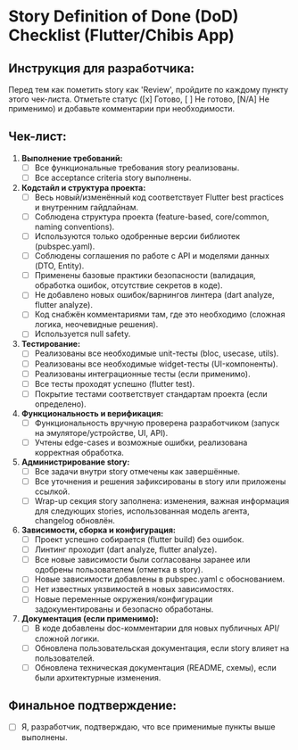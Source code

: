 # Story Definition of Done (DoD) Checklist (Flutter/Chibis App)

## Инструкция для разработчика:

Перед тем как пометить story как 'Review', пройдите по каждому пункту этого чек-листа. Отметьте статус ([x] Готово, [ ] Не готово, [N/A] Не применимо) и добавьте комментарии при необходимости.

## Чек-лист:

1. **Выполнение требований:**
    - [ ] Все функциональные требования story реализованы.
    - [ ] Все acceptance criteria story выполнены.

2. **Кодстайл и структура проекта:**
    - [ ] Весь новый/изменённый код соответствует Flutter best practices и внутренним гайдлайнам.
    - [ ] Соблюдена структура проекта (feature-based, core/common, naming conventions).
    - [ ] Используются только одобренные версии библиотек (pubspec.yaml).
    - [ ] Соблюдены соглашения по работе с API и моделями данных (DTO, Entity).
    - [ ] Применены базовые практики безопасности (валидация, обработка ошибок, отсутствие секретов в коде).
    - [ ] Не добавлено новых ошибок/варнингов линтера (dart analyze, flutter analyze).
    - [ ] Код снабжён комментариями там, где это необходимо (сложная логика, неочевидные решения).
    - [ ] Используется null safety.

3. **Тестирование:**
    - [ ] Реализованы все необходимые unit-тесты (bloc, usecase, utils).
    - [ ] Реализованы все необходимые widget-тесты (UI-компоненты).
    - [ ] Реализованы интеграционные тесты (если применимо).
    - [ ] Все тесты проходят успешно (flutter test).
    - [ ] Покрытие тестами соответствует стандартам проекта (если определено).

4. **Функциональность и верификация:**
    - [ ] Функциональность вручную проверена разработчиком (запуск на эмуляторе/устройстве, UI, API).
    - [ ] Учтены edge-cases и возможные ошибки, реализована корректная обработка.

5. **Администрирование story:**
    - [ ] Все задачи внутри story отмечены как завершённые.
    - [ ] Все уточнения и решения зафиксированы в story или приложены ссылкой.
    - [ ] Wrap-up секция story заполнена: изменения, важная информация для следующих stories, использованная модель агента, changelog обновлён.

6. **Зависимости, сборка и конфигурация:**
    - [ ] Проект успешно собирается (flutter build) без ошибок.
    - [ ] Линтинг проходит (dart analyze, flutter analyze).
    - [ ] Все новые зависимости были согласованы заранее или одобрены пользователем (отметка в story).
    - [ ] Новые зависимости добавлены в pubspec.yaml с обоснованием.
    - [ ] Нет известных уязвимостей в новых зависимостях.
    - [ ] Новые переменные окружения/конфигурации задокументированы и безопасно обработаны.

7. **Документация (если применимо):**
    - [ ] В коде добавлены doc-комментарии для новых публичных API/сложной логики.
    - [ ] Обновлена пользовательская документация, если story влияет на пользователей.
    - [ ] Обновлена техническая документация (README, схемы), если были архитектурные изменения.

## Финальное подтверждение:

- [ ] Я, разработчик, подтверждаю, что все применимые пункты выше выполнены.
